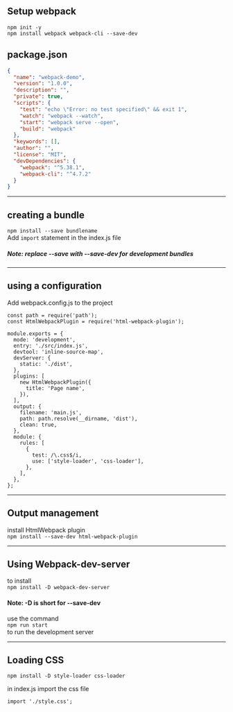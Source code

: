 ## Setup webpack

```terminal
npm init -y
npm install webpack webpack-cli --save-dev
```

## package.json

```json
{
  "name": "webpack-demo",
  "version": "1.0.0",
  "description": "",
  "private": true,
  "scripts": {
    "test": "echo \"Error: no test specified\" && exit 1",
    "watch": "webpack --watch",
    "start": "webpack serve --open",
    "build": "webpack"
  },
  "keywords": [],
  "author": "",
  "license": "MIT",
  "devDependencies": {
    "webpack": "^5.38.1",
    "webpack-cli": "^4.7.2"
  }
}
```

---

## creating a bundle

`npm install --save bundlename`  
Add `import` statement in the index.js file

##### Note: replace --save with --save-dev for development bundles

---

## using a configuration

Add webpack.config.js to the project

```
const path = require('path');
const HtmlWebpackPlugin = require('html-webpack-plugin');

module.exports = {
  mode: 'development',
  entry: './src/index.js',
  devtool: 'inline-source-map',
  devServer: {
    static: './dist',
  },
  plugins: [
    new HtmlWebpackPlugin({
      title: 'Page name',
    }),
  ],
  output: {
    filename: 'main.js',
    path: path.resolve(__dirname, 'dist'),
    clean: true,
  },
  module: {
    rules: [
      {
        test: /\.css$/i,
        use: ['style-loader', 'css-loader'],
      },
    ],
  },
};
```

---

## Output management

install HtmlWebpack plugin  
`npm install --save-dev html-webpack-plugin`

---

## Using Webpack-dev-server

to install  
`npm install -D webpack-dev-server`

#### Note: -D is short for --save-dev

use the command  
`npm run start`  
to run the development server

---

## Loading CSS

`npm install -D style-loader css-loader`

in index.js import the css file

`import './style.css';`
